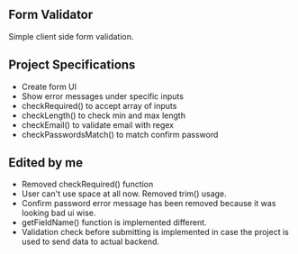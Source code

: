 ## Form Validator

Simple client side form validation.

## Project Specifications

- Create form UI
- Show error messages under specific inputs
- checkRequired() to accept array of inputs
- checkLength() to check min and max length
- checkEmail() to validate email with regex
- checkPasswordsMatch() to match confirm password

## Edited by me

- Removed checkRequired() function
- User can't use space at all now. Removed trim() usage.
- Confirm password error message has been removed because it was looking bad ui wise.
- getFieldName() function is implemented different.
- Validation check before submitting is implemented in case the project is used to send data to actual backend.